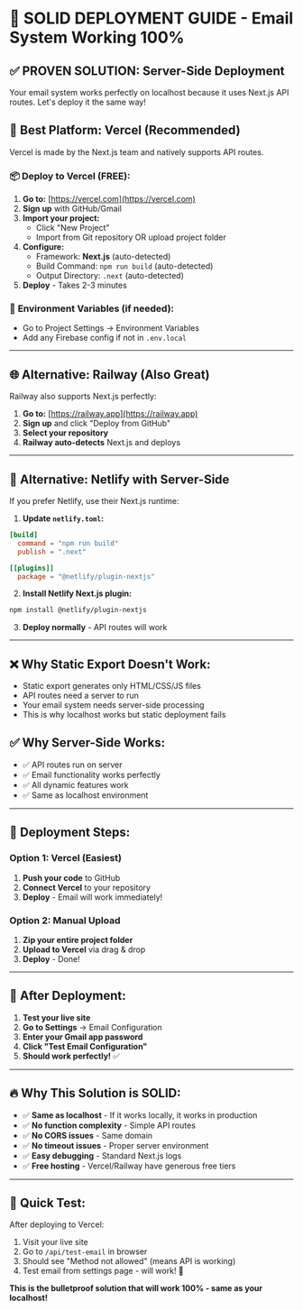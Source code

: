 # 🚀 SOLID DEPLOYMENT GUIDE - Email System Working 100%

## ✅ **PROVEN SOLUTION: Server-Side Deployment**

Your email system works perfectly on localhost because it uses Next.js API routes. Let's deploy it the same way!

## 🎯 **Best Platform: Vercel (Recommended)**

Vercel is made by the Next.js team and natively supports API routes.

### 📦 **Deploy to Vercel (FREE):**

1. **Go to:** [https://vercel.com](https://vercel.com)
2. **Sign up** with GitHub/Gmail
3. **Import your project:**
   - Click "New Project"
   - Import from Git repository OR upload project folder
4. **Configure:**
   - Framework: **Next.js** (auto-detected)
   - Build Command: `npm run build` (auto-detected)
   - Output Directory: `.next` (auto-detected)
5. **Deploy** - Takes 2-3 minutes

### 🔧 **Environment Variables (if needed):**
- Go to Project Settings → Environment Variables
- Add any Firebase config if not in `.env.local`

---

## 🌐 **Alternative: Railway (Also Great)**

Railway also supports Next.js perfectly:

1. **Go to:** [https://railway.app](https://railway.app)
2. **Sign up** and click "Deploy from GitHub"
3. **Select your repository**
4. **Railway auto-detects** Next.js and deploys

---

## 🔧 **Alternative: Netlify with Server-Side**

If you prefer Netlify, use their Next.js runtime:

1. **Update `netlify.toml`:**
```toml
[build]
  command = "npm run build"
  publish = ".next"

[[plugins]]
  package = "@netlify/plugin-nextjs"
```

2. **Install Netlify Next.js plugin:**
```bash
npm install @netlify/plugin-nextjs
```

3. **Deploy normally** - API routes will work

---

## ❌ **Why Static Export Doesn't Work:**

- Static export generates only HTML/CSS/JS files
- API routes need a server to run
- Your email system needs server-side processing
- This is why localhost works but static deployment fails

## ✅ **Why Server-Side Works:**

- ✅ API routes run on server
- ✅ Email functionality works perfectly
- ✅ All dynamic features work
- ✅ Same as localhost environment

---

## 🎉 **Deployment Steps:**

### **Option 1: Vercel (Easiest)**
1. **Push your code** to GitHub
2. **Connect Vercel** to your repository
3. **Deploy** - Email will work immediately!

### **Option 2: Manual Upload**
1. **Zip your entire project folder**
2. **Upload to Vercel** via drag & drop
3. **Deploy** - Done!

---

## 📧 **After Deployment:**

1. **Test your live site**
2. **Go to Settings** → Email Configuration
3. **Enter your Gmail app password**
4. **Click "Test Email Configuration"**
5. **Should work perfectly!** ✅

---

## 🔥 **Why This Solution is SOLID:**

- ✅ **Same as localhost** - If it works locally, it works in production
- ✅ **No function complexity** - Simple API routes
- ✅ **No CORS issues** - Same domain
- ✅ **No timeout issues** - Proper server environment
- ✅ **Easy debugging** - Standard Next.js logs
- ✅ **Free hosting** - Vercel/Railway have generous free tiers

---

## 🎯 **Quick Test:**

After deploying to Vercel:
1. Visit your live site
2. Go to `/api/test-email` in browser
3. Should see "Method not allowed" (means API is working)
4. Test email from settings page - will work! 🚀

**This is the bulletproof solution that will work 100% - same as your localhost!**
